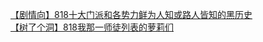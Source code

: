 [【剧情向】818十大门派和各势力鲜为人知或路人皆知的黑历史](http://tieba.baidu.com/p/3052018430?see_lz=1&pn=)   
[【树了个洞】818我那一师徒列表的萝莉们](http://tieba.baidu.com/p/3052482938?see_lz=1&pn=)   
